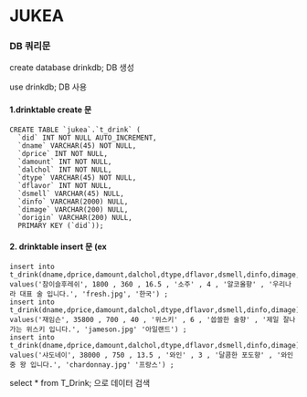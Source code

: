 # JUKEA

### DB 쿼리문

create database drinkdb;  DB 생성

use drinkdb; DB 사용
#### 1.drinktable create 문
```
CREATE TABLE `jukea`.`t_drink` (
  `did` INT NOT NULL AUTO_INCREMENT,
  `dname` VARCHAR(45) NOT NULL,
  `dprice` INT NOT NULL,
  `damount` INT NOT NULL,
  `dalchol` INT NOT NULL,
  `dtype` VARCHAR(45) NOT NULL,
  `dflavor` INT NOT NULL,
  `dsmell` VARCHAR(45) NULL,
  `dinfo` VARCHAR(2000) NULL,
  `dimage` VARCHAR(200) NULL,
  `dorigin` VARCHAR(200) NULL,
  PRIMARY KEY (`did`));
```

#### 2. drinktable insert 문 (ex
```
insert into t_drink(dname,dprice,damount,dalchol,dtype,dflavor,dsmell,dinfo,dimage,dorigin) values('참이슬후레쉬', 1800 , 360 , 16.5 , '소주' , 4 , '알코올향' , '우리나라 대표 술 입니다.', 'fresh.jpg', '한국') ;
insert into t_drink(dname,dprice,damount,dalchol,dtype,dflavor,dsmell,dinfo,dimage) values('재임슨', 35800 , 700 , 40 , '위스키' , 6 , '씁쓸한 술향' , '제일 잘나가는 위스키 입니다.', 'jameson.jpg' '아일랜드') ;
insert into t_drink(dname,dprice,damount,dalchol,dtype,dflavor,dsmell,dinfo,dimage) values('샤도네이', 38000 , 750 , 13.5 , '와인' , 3 , '달콤한 포도향' , '와인중 왕 입니다.', 'chardonnay.jpg' '프랑스') ;
```

select * from T_Drink; 으로 데이터 검색

